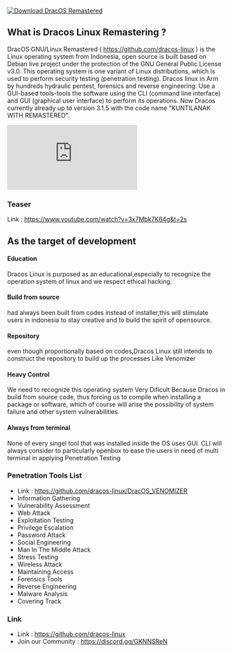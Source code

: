 [![Download DracOS Remastered](https://a.fsdn.com/con/app/sf-download-button)](https://sourceforge.net/projects/dracos-remastered/files/latest/download)
## What is Dracos Linux Remastering ? 

DracOS GNU/Linux Remastered ( https://github.com/dracos-linux ) is the Linux operating system from Indonesia, open source is built based on Debian live project under the protection of the GNU General Public License v3.0. This operating system is one variant of Linux distributions, which is used to perform security testing (penetration testing). Dracos linux in Arm by hundreds hydraulic pentest, forensics and reverse engineering. Use a GUI-based tools-tools the software using the CLI (command line interface) and GUI (graphical user interface) to perform its operations. Now Dracos currently already up to version 3.1.5 with the code name "KUNTILANAK WITH REMASTERED".

[![Download DracOS Remastered](https://sourceforge.net/sflogo.php?type=13&group_id=3426069)](https://sourceforge.net/p/dracos-remastered/)




### Teaser 



Link : https://www.youtube.com/watch?v=3x7Mbk7K64g&t=2s 


## As the target of development

#### Education 
Dracos Linux is purposed as an educational,especially to recognize the operation system of linux and we respect ethical hacking.

#### Build from source 
had always been built from codes instead of installer,this will stimulate users in indonesia to stay creative and to build the spirit of opensource.

#### Repository
even though proportionally based on codes,Dracos Linux still intends to construct the repository to build up the processes Like Venomizer 

#### Heavy Control
We need to recognize this operating system Very Dificult Because Dracos in build from source code, thus forcing us to compile when installing a package or software, which of course will arise the possibility of system failure and other system vulnerabilities.

#### Always from terminal
None of every singel tool that was installed inside the OS uses GUI. CLI will always consider to particularly openbox to ease the users in need of multi terminal in applying Penetration Testing 


### Penetration Tools List 
- Link : https://github.com/dracos-linux/DracOS_VENOMIZER 
- Information Gathering
- Vulnerability Assessment
- Web Attack
- Exploitation Testing
- Privilege Escalation
- Password Attack
- Social Engineering
- Man In The Middle Attack
- Stress Testing
- Wireless Attack
- Maintaining Access
- Forensics Tools
- Reverse Engineering
- Malware Analysis
- Covering Track

### Link 

- Link : https://github.com/dracos-linux
- Join our Community : https://discord.gg/GKNNSReN
